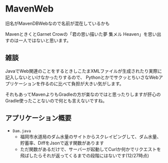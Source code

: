 # MavenWeb

旧名がMavenDBWebなので名前が混在しているかも

MavenときくとGarnet Crowの「君の思い描いた夢 集メル Heaven」を思い出すのは一人ではないと思います。

## 雑談

JavaでWeb関連のことをするときしこたまXMLファイルが生成されたり実際に記入しないといけなかったりするので、
PythonとかでサクッとちいさなWebアプリケーションを作るのに比べて負担が大きい気がします。

それもあってMavenよりもGradleの方が楽なのではと思ったりしますが肝心のGradle使ったことないので何とも言えないですね。


## アプリケーション概要

- `Dam.java`
  - 福岡市水道局のダム水量のサイトからスクレイピングして、ダム水量、貯蓄率、DiffをJsonで返す関数があります
  - ただ関数があるだけで、サーバーが起動してCurlか何かでリクエストを飛ばしたらそれが返ってくるまでの段階にはないです(12/27時点)